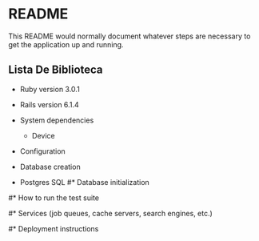 # README

This README would normally document whatever steps are necessary to get the
application up and running.

## Lista De Biblioteca

* Ruby version 3.0.1

* Rails version 6.1.4

* System dependencies
    - Device

* Configuration

* Database creation
- Postgres SQL 
#* Database initialization

#* How to run the test suite

#* Services (job queues, cache servers, search engines, etc.)

#* Deployment instructions

